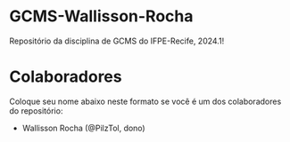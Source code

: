 # GCMS-Wallisson-Rocha
  Repositório da disciplina de GCMS do IFPE-Recife, 2024.1!
# Colaboradores
  Coloque seu nome abaixo neste formato  se você é um dos colaboradores do repositório:
  * Wallisson Rocha (@PilzTol, dono)
